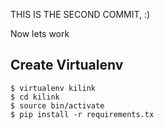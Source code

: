 THIS IS THE SECOND COMMIT, :)

Now lets work

Create Virtualenv
-----------------

    $ virtualenv kilink
    $ cd kilink
    $ source bin/activate
    $ pip install -r requirements.tx

